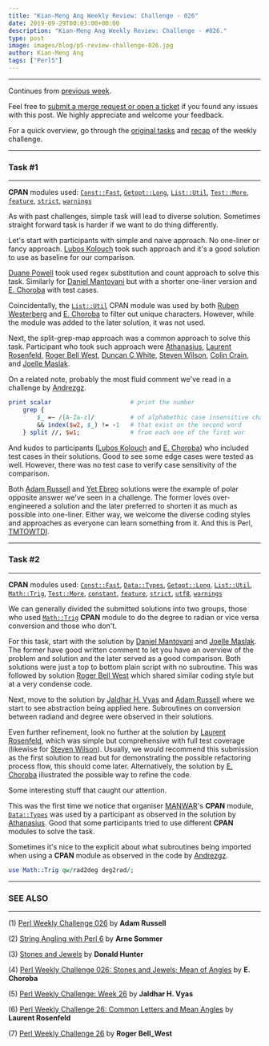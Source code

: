 ```yaml
---
title: "Kian-Meng Ang Weekly Review: Challenge - 026"
date: 2019-09-29T00:03:00+00:00
description: "Kian-Meng Ang Weekly Review: Challenge - #026."
type: post
image: images/blog/p5-review-challenge-026.jpg
author: Kian-Meng Ang
tags: ["Perl5"]
---
```

***
Continues from [previous week](/blog/review-challenge-025/).

Feel free to [submit a merge request or open a ticket](https://github.com/manwar/perlweeklychallenge) if you found any issues with this post. We highly appreciate and welcome your feedback.

For a quick overview, go through the [original tasks](/blog/perl-weekly-challenge-026/) and [recap](/blog/recap-challenge-026/) of the weekly challenge.

***
### Task #1
***

**CPAN** modules used: [`Const::Fast`](https://metacpan.org/pod/Const::Fast), [`Getopt::Long`](https://metacpan.org/pod/Getopt::Long), [`List::Util`](https://metacpan.org/pod/List::Util), [`Test::More`](https://metacpan.org/pod/Test::More), [`feature`](https://metacpan.org/pod/feature), [`strict`](https://metacpan.org/pod/strict), [`warnings`](https://metacpan.org/pod/warnings)

As with past challenges, simple task will lead to diverse solution. Sometimes straight forward task is harder if we want to do thing differently.

Let's start with participants with simple and naive approach. No one-liner or fancy approach. [Lubos Kolouch](https://github.com/manwar/perlweeklychallenge-club/blob/master/challenge-026/lubos-kolouch/perl5/ch-1.pl) took such approach and it's a good solution to use as baseline for our comparison.

[Duane Powell](https://github.com/manwar/perlweeklychallenge-club/blob/master/challenge-026/duane-powell/perl5/ch-1.pl) took used regex substitution and count approach to solve this task. Similarly for [Daniel Mantovani](https://github.com/manwar/perlweeklychallenge-club/blob/master/challenge-026/daniel-mantovani/perl5/ch-1.pl) but with a shorter one-liner version and [E. Choroba](https://github.com/manwar/perlweeklychallenge-club/blob/master/challenge-026/e-choroba/perl5/ch-1.pl) with test cases.

Coincidentally, the [`List::Util`](https://metacpan.org/pod/List::Util) CPAN module was used by both [Ruben Westerberg](https://github.com/manwar/perlweeklychallenge-club/blob/master/challenge-026/ruben-westerberg/perl5/ch-1.pl) and [E. Choroba](https://github.com/manwar/perlweeklychallenge-club/blob/master/challenge-026/e-choroba/perl5/ch-1.pl) to filter out unique characters. However, while the module was added to the later solution, it was not used.

Next, the split-grep-map approach was a common approach to solve this task. Participant who took such approach were [Athanasius](https://github.com/manwar/perlweeklychallenge-club/blob/master/challenge-026/athanasius/perl5/ch-1.pl), [Laurent Rosenfeld](https://github.com/manwar/perlweeklychallenge-club/blob/master/challenge-026/laurent-rosenfeld/perl5/ch-1.pl), [Roger Bell West](https://github.com/manwar/perlweeklychallenge-club/blob/master/challenge-026/roger-bell-west/perl5/ch-1.pl), [Duncan C White](https://github.com/manwar/perlweeklychallenge-club/blob/master/challenge-026/duncan-c-white/perl5/ch-1.pl), [Steven Wilson](https://github.com/manwar/perlweeklychallenge-club/blob/master/challenge-026/steven-wilson/perl5/ch-1.pl), [Colin Crain](https://github.com/manwar/perlweeklychallenge-club/blob/master/challenge-026/colin-crain/perl5/ch-1.pl), and [Joelle Maslak](https://github.com/manwar/perlweeklychallenge-club/blob/master/challenge-026/joelle-maslak/perl5/ch-1.pl).

On a related note, probably the most fluid comment we've read in a challenge by [Andrezgz](https://github.com/manwar/perlweeklychallenge-club/blob/master/challenge-026/andrezgz/perl5/ch-1.pl).

```perl
print scalar                      # print the number
    grep {
        $_ =~ /[A-Za-z]/          # of alphabethic case insensitive characters
        && index($w2, $_) != -1   # that exist on the second word
    } split //, $w1;              # from each one of the first wor
```

And kudos to participants ([Lubos Kolouch](https://github.com/manwar/perlweeklychallenge-club/blob/master/challenge-026/lubos-kolouch/perl5/ch-1.pl) and [E. Choroba](https://github.com/manwar/perlweeklychallenge-club/blob/master/challenge-026/e-choroba/perl5/ch-1.pl)) who included test cases in their solutions. Good to see some edge cases were tested as well. However, there was no test case to verify case sensitivity of the comparison.

Both [Adam Russell](https://github.com/manwar/perlweeklychallenge-club/blob/master/challenge-026/adam-russell/perl5/ch-1.pl) and [Yet Ebreo](https://github.com/manwar/perlweeklychallenge-club/blob/master/challenge-026/yet-ebreo/perl5/ch-1.pl) solutions were the example of polar opposite answer we've seen in a challenge. The former loves over-engineered a solution and the later preferred to shorten it as much as possible into one-liner. Either way, we welcome the diverse coding styles and approaches as everyone can learn something from it. And this is Perl, [TMTOWTDI](https://en.wikipedia.org/wiki/There%27s_more_than_one_way_to_do_it).


***
### Task #2
***

**CPAN** modules used: [`Const::Fast`](https://metacpan.org/pod/Const::Fast), [`Data::Types`](https://metacpan.org/pod/Data::Types), [`Getopt::Long`](https://metacpan.org/pod/Getopt::Long), [`List::Util`](https://metacpan.org/pod/List::Util), [`Math::Trig`](https://metacpan.org/pod/Math::Trig), [`Test::More`](https://metacpan.org/pod/Test::More), [`constant`](https://metacpan.org/pod/constant), [`feature`](https://metacpan.org/pod/feature), [`strict`](https://metacpan.org/pod/strict), [`utf8`](https://metacpan.org/pod/utf8), [`warnings`](https://metacpan.org/pod/warnings)

We can generally divided the submitted solutions into two groups, those who used [`Math::Trig`](https://metacpan.org/pod/Math::Trig) **CPAN** module to do the degree to radian or vice versa conversion and those who don't.

For this task, start with the solution by [Daniel Mantovani](https://github.com/manwar/perlweeklychallenge-club/blob/master/challenge-026/daniel-mantovani/perl5/ch-2.pl) and [Joelle Maslak](https://github.com/manwar/perlweeklychallenge-club/blob/master/challenge-026/joelle-maslak/perl5/ch-2.pl). The former have good written comment to let you have an overview of the problem and solution and the later served as a good comparison. Both solutions were just a top to bottom plain script with no subroutine. This was followed by solution [Roger Bell West](https://github.com/manwar/perlweeklychallenge-club/blob/master/challenge-026/roger-bell-west/perl5/ch-2.pl) which shared similar coding style but at a very condense code.

Next, move to the solution by [Jaldhar H. Vyas](https://github.com/manwar/perlweeklychallenge-club/blob/master/challenge-026/jaldhar-h-vyas/perl5/ch-2.pl) and [Adam Russell](https://github.com/manwar/perlweeklychallenge-club/blob/master/challenge-026/adam-russell/perl5/ch-2.pl)  where we start to see abstraction being applied here. Subroutines on conversion between radiand and degree were observed in their solutions.

Even further refinement, look no further at the solution by [Laurent Rosenfeld](https://github.com/manwar/perlweeklychallenge-club/blob/master/challenge-026/laurent-rosenfeld/perl5/ch-2.pl), which was simple but comprehensive with full test coverage (likewise for [Steven Wilson](https://github.com/manwar/perlweeklychallenge-club/blob/master/challenge-026/steven-wilson/perl5/ch-2.pl)). Usually, we would recommend this submission as the first solution to read but for demonstrating the possible refactoring process flow, this should come later. Alternatively, the solution by [E. Choroba](https://github.com/manwar/perlweeklychallenge-club/blob/master/challenge-026/e-choroba/perl5/ch-2.pl) illustrated the possible way to refine the code.

Some interesting stuff that caught our attention.

This was the first time we notice that organiser [MANWAR](https://metacpan.org/author/MANWAR)'s **CPAN** module, [`Data::Types`](https://metacpan.org/pod/Data::Types) was used by a participant as observed in the solution by [Athanasius](https://github.com/manwar/perlweeklychallenge-club/blob/master/challenge-026/athanasius/perl5/ch-2.pl). Good that some participants tried to use different **CPAN** modules to solve the task.

Sometimes it's nice to the explicit about what subroutines being imported when using a **CPAN** module as observed in the code by [Andrezgz](https://github.com/manwar/perlweeklychallenge-club/blob/master/challenge-026/andrezgz/perl5/ch-2.pl).

```perl
use Math::Trig qw/rad2deg deg2rad/;
```

***
### SEE ALSO
***

(1) [Perl Weekly Challenge 026](https://adamcrussell.livejournal.com/9318.html) by **Adam Russell**

(2) [String Angling with Perl 6](https://perl6.eu/string-angling.html) by **Arne Sommer**

(3) [Stones and Jewels](http://donaldh.wtf/2019/09/stones-and-jewels/) by **Donald Hunter**

(4) [Perl Weekly Challenge 026: Stones and Jewels; Mean of Angles](http://blogs.perl.org/users/e_choroba/2019/09/perl-weekly-challenge-026-stones-and-jewels-mean-of-angles.html) by **E. Choroba**

(5) [Perl Weekly Challenge: Week 26](https://www.braincells.com/perl/2019/09/perl_weekly_challenge_week_26.html) by **Jaldhar H. Vyas**

(6) [Perl Weekly Challenge 26: Common Letters and Mean Angles](http://blogs.perl.org/users/laurent_r/2019/09/perl-weekly-challenge-26-common-letters-and-mean-angles.html) by **Laurent Rosenfeld**

(7) [Perl Weekly Challenge 26](https://blog.firedrake.org/archive/2019/09/Perl_Weekly_Challenge_26.html) by **Roger Bell_West**
